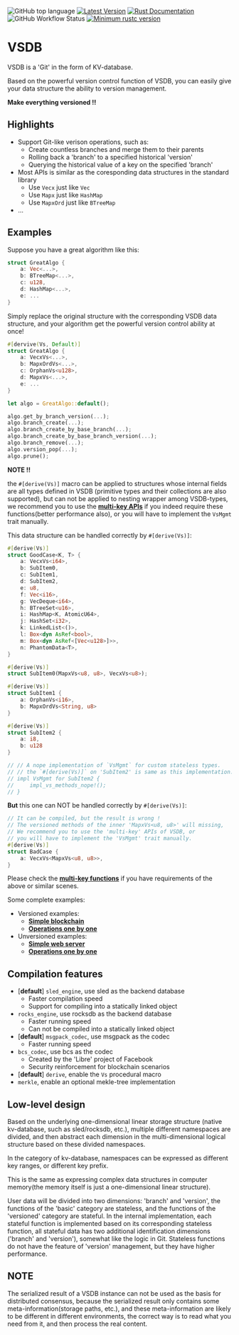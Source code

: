 ![GitHub top language](https://img.shields.io/github/languages/top/ccmlm/VSDB)
[![Latest Version](https://img.shields.io/crates/v/VSDB.svg)](https://crates.io/crates/VSDB)
[![Rust Documentation](https://img.shields.io/badge/api-rustdoc-blue.svg)](https://docs.rs/VSDB)
![GitHub Workflow Status](https://img.shields.io/github/workflow/status/ccmlm/VSDB/Rust)
[![Minimum rustc version](https://img.shields.io/badge/rustc-1.59+-lightgray.svg)](https://github.com/rust-random/rand#rust-version-requirements)

# VSDB

VSDB is a 'Git' in the form of KV-database.

Based on the powerful version control function of VSDB, you can easily give your data structure the ability to version management.

**Make everything versioned !!**

## Highlights

- Support Git-like verison operations, such as:
    - Create countless branches and merge them to their parents
    - Rolling back a 'branch' to a specified historical 'version'
    - Querying the historical value of a key on the specified 'branch'
- Most APIs is similar as the coresponding data structures in the standard library
    - Use `Vecx` just like `Vec`
    - Use `Mapx` just like `HashMap`
    - Use `MapxOrd` just like `BTreeMap`
- ...

## Examples

Suppose you have a great algorithm like this:

```rust
struct GreatAlgo {
    a: Vec<...>,
    b: BTreeMap<...>,
    c: u128,
    d: HashMap<...>,
    e: ...
}
```

Simply replace the original structure with the corresponding VSDB data structure,
and your algorithm get the powerful version control ability at once!

```rust
#[dervive(Vs, Default)]
struct GreatAlgo {
    a: VecxVs<...>,
    b: MapxOrdVs<...>,
    c: OrphanVs<u128>,
    d: MapxVs<...>,
    e: ...
}

let algo = GreatAlgo::default();

algo.get_by_branch_version(...);
algo.branch_create(...);
algo.branch_create_by_base_branch(...);
algo.branch_create_by_base_branch_version(...);
algo.branch_remove(...);
algo.version_pop(...);
algo.prune();
```

**NOTE !!**

the `#[derive(Vs)]` macro can be applied to structures
whose internal fields are all types defined in VSDB
(primitive types and their collections are also supported),
but can not be applied to nesting wrapper among VSDB-types,
we recommend you to use the [**multi-key APIs**](src/versioned_multi_key)
if you indeed require these functions(better performance also),
or you will have to implement the `VsMgmt` trait manually.

This data structure can be handled correctly by `#[derive(Vs)]`:

```rust
#[derive(Vs)]
struct GoodCase<K, T> {
    a: VecxVs<i64>,
    b: SubItem0,
    c: SubItem1,
    d: SubItem2,
    e: u8,
    f: Vec<i16>,
    g: VecDeque<i64>,
    h: BTreeSet<u16>,
    i: HashMap<K, AtomicU64>,
    j: HashSet<i32>,
    k: LinkedList<()>,
    l: Box<dyn AsRef<bool>,
    m: Box<dyn AsRef<[Vec<u128>]>>,
    n: PhantomData<T>,
}

#[derive(Vs)]
struct SubItem0(MapxVs<u8, u8>, VecxVs<u8>);

#[derive(Vs)]
struct SubItem1 {
    a: OrphanVs<i16>,
    b: MapxOrdVs<String, u8>
}

#[derive(Vs)]
struct SubItem2 {
    a: i8,
    b: u128
}

// // A nope implementation of `VsMgmt` for custom stateless types.
// // the `#[derive(Vs)]` on 'SubItem2' is same as this implementation.
// impl VsMgmt for SubItem2 {
//     impl_vs_methods_nope!();
// }
```

**But** this one can NOT be handled correctly by `#[derive(Vs)]`:

```rust
// It can be compiled, but the result is wrong !
// The versioned methods of the inner 'MapxVs<u8, u8>' will missing,
// We recommend you to use the 'multi-key' APIs of VSDB, or
// you will have to implement the 'VsMgmt' trait manually.
#[derive(Vs)]
struct BadCase {
    a: VecxVs<MapxVs<u8, u8>>,
}
```

Please check the [**multi-key functions**](src/versioned_multi_key)
if you have requirements of the above or similar scenes.

Some complete examples:

- Versioned examples:
    - [**Simple blockchain**](examples/blockchain_state.rs)
    - [**Operations one by one**](src/versioned/mapx_raw/test.rs)
- Unversioned examples:
    - [**Simple web server**](examples/web_server.rs)
    - [**Operations one by one**](src/basic/mapx/test.rs)

## Compilation features

- [**default**] `sled_engine`, use sled as the backend database
    - Faster compilation speed
    - Support for compiling into a statically linked object
- `rocks_engine`, use rocksdb as the backend database
    - Faster running speed
    - Can not be compiled into a statically linked object
- [**default**] `msgpack_codec`, use msgpack as the codec
    - Faster running speed
- `bcs_codec`, use bcs as the codec
    - Created by the 'Libre' project of Facebook
    - Security reinforcement for blockchain scenarios
- [**default**] `derive`, enable the `Vs` procedural macro
- `merkle`, enable an optional mekle-tree implementation

## Low-level design

Based on the underlying one-dimensional linear storage structure (native kv-database, such as sled/rocksdb, etc.), multiple different namespaces are divided, and then abstract each dimension in the multi-dimensional logical structure based on these divided namespaces.

In the category of kv-database, namespaces can be expressed as different key ranges, or different key prefix.

This is the same as expressing complex data structures in computer memory(the memory itself is just a one-dimensional linear structure).

User data will be divided into two dimensions: 'branch' and 'version', the functions of the 'basic' category are stateless, and the functions of the 'versioned' category are stateful. In the internal implementation, each stateful function is implemented based on its corresponding stateless function,
all stateful data has two additional identification dimensions ('branch' and 'version'), somewhat like the logic in Git. Stateless functions do not have the feature of 'version' management, but they have higher performance.

## NOTE

The serialized result of a VSDB instance can not be used as the basis for distributed consensus, because the serialized result only contains some meta-information(storage paths, etc.), and these meta-information are likely to be different in different environments, the correct way is to read what you need from it, and then process the real content.
